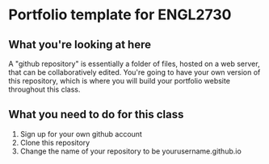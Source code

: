 # Portfolio template for ENGL2730
## What you're looking at here
A "github repository" is essentially a folder of files, hosted on a web server, that can be collaboratively edited. You're going to have your own version of this repository, which is where you will build your portfolio website throughout this class.

## What you need to do for this class

1. Sign up for your own github account
2. Clone this repository
3. Change the name of your repository to be yourusername.github.io

